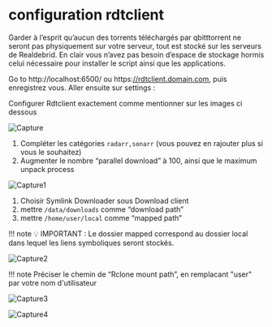 # configuration rdtclient

Garder à l’esprit qu’aucun des torrents téléchargés par qbitttorrent ne seront pas physiquement sur votre serveur, tout est stocké sur les serveurs de Realdebrid. En clair vous n’avez pas besoin d’espace de stockage hormis celui nécessaire pour installer le script ainsi que les applications.

Go to http://localhost:6500/ ou https:[/](http://rdtclient:6500/)[/](http://rdtclient:6500/)[rdtclient.domain.com](http://rdtclient.domain.com/), puis enregistrez vous. Aller ensuite sur settings : 

Configurer Rdtclient exactement comme mentionner sur les images ci dessous

![Capture](https://github.com/projetssd/ssdv2/assets/7422124/368ef533-5d3b-4b46-ad29-ae05be76b6b9)


1. Compléter les catégories `radarr,sonarr` (vous pouvez en rajouter plus si vous le souhaitez)
2. Augmenter le nombre “parallel download” à 100, ainsi que le maximum unpack process


![Capture1](https://github.com/projetssd/ssdv2/assets/7422124/60057ea0-69c1-4a98-a369-3ac51bb91a8e)

1. Choisir Symlink Downloader sous Download client
2. mettre `/data/downloads` comme “download path”
3. mettre `/home/user/local` comme “mapped path”

!!! note
    💡 IMPORTANT : Le dossier mapped correspond au dossier local dans lequel les liens symboliques seront stockés.


![Capture2](https://github.com/projetssd/ssdv2/assets/7422124/8b3e52be-ce2c-4941-b19c-219f47bdc6a3)

!!! note
    Préciser le chemin de “Rclone mount path”, en remplacant "user" par votre nom d'utilisateur


![Capture3](https://github.com/projetssd/ssdv2/assets/7422124/267c93a6-5a33-4ec3-9699-cca4365eb039)

![Capture4](https://github.com/projetssd/ssdv2/assets/7422124/63384b2a-3b7e-4790-9d35-42005eba208b)


